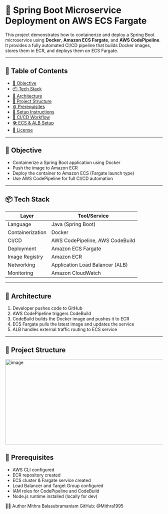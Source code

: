 # 🚀 Spring Boot Microservice Deployment on AWS ECS Fargate

This project demonstrates how to containerize and deploy a Spring Boot microservice using **Docker**, **Amazon ECS Fargate**, and **AWS CodePipeline**. It provides a fully automated CI/CD pipeline that builds Docker images, stores them in ECR, and deploys them on ECS Fargate.

---

## 📌 Table of Contents

- [🎯 Objective](#-objective)
- [📦 Tech Stack](#-tech-stack)
- [🧱 Architecture](#-architecture)
- [📁 Project Structure](#-project-structure)
- [⚙️ Prerequisites](#️-prerequisites)
- [🚀 Setup Instructions](#-setup-instructions)
- [🔁 CI/CD Workflow](#-cicd-workflow)
- [🛠️ ECS & ALB Setup](#️-ecs--alb-setup)
- [📄 License](#-license)

---

## 🎯 Objective

- Containerize a Spring Boot application using Docker
- Push the image to Amazon ECR
- Deploy the container to Amazon ECS (Fargate launch type)
- Use AWS CodePipeline for full CI/CD automation

---

## 📦 Tech Stack

| Layer             | Tool/Service                       |
|------------------|------------------------------------|
| Language          | Java (Spring Boot)                 |
| Containerization  | Docker                             |
| CI/CD             | AWS CodePipeline, AWS CodeBuild    |
| Deployment        | Amazon ECS Fargate                 |
| Image Registry    | Amazon ECR                         |
| Networking        | Application Load Balancer (ALB)    |
| Monitoring        | Amazon CloudWatch                  |

---

## 🧱 Architecture

1. Developer pushes code to GitHub
2. AWS CodePipeline triggers CodeBuild
3. CodeBuild builds the Docker image and pushes it to ECR
4. ECS Fargate pulls the latest image and updates the service
5. ALB handles external traffic routing to ECS service

---

## 📁 Project Structure

<img width="626" height="273" alt="image" src="https://github.com/user-attachments/assets/1452cdcc-d07d-465d-9d7b-76b34885800e" />



## 🔧 Prerequisites

- AWS CLI configured
- ECR repository created
- ECS cluster & Fargate service created
- Load Balancer and Target Group configured
- IAM roles for CodePipeline and CodeBuild
- Node.js runtime installed (locally for dev)

👨‍💻 Author
Mithra Balasubramaniam
GitHub: @Mithra1995
